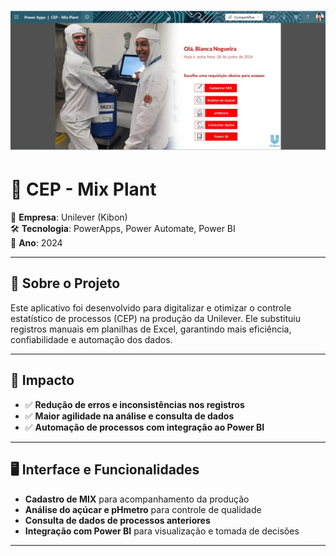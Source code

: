 # ![Capa do Projeto](./.gitassets/appcep.webp)

# 📌 CEP - Mix Plant

💼 **Empresa**: Unilever (Kibon)  
🛠 **Tecnologia**: PowerApps, Power Automate, Power BI  
📅 **Ano**: 2024

---

## 🧐 Sobre o Projeto
Este aplicativo foi desenvolvido para digitalizar e otimizar o controle estatístico de processos (CEP) na produção da Unilever. Ele substituiu registros manuais em planilhas de Excel, garantindo mais eficiência, confiabilidade e automação dos dados.

---

## 🚀 Impacto
- ✅ **Redução de erros e inconsistências nos registros**
- ✅ **Maior agilidade na análise e consulta de dados**
- ✅ **Automação de processos com integração ao Power BI**

---

## 🖥 Interface e Funcionalidades
- **Cadastro de MIX** para acompanhamento da produção
- **Análise do açúcar e pHmetro** para controle de qualidade
- **Consulta de dados de processos anteriores**
- **Integração com Power BI** para visualização e tomada de decisões

---